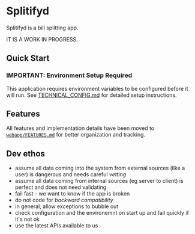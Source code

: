 # Splitifyd

Splitifyd is a bill splitting app.

IT IS A WORK IN PROGRESS.

## Quick Start

### IMPORTANT: Environment Setup Required

This application requires environment variables to be configured before it will run. See [TECHNICAL_CONFIG.md](TECHNICAL_CONFIG.md) for detailed setup instructions.

## Features

All features and implementation details have been moved to [`webapp/FEATURES.md`](webapp/FEATURES.md) for better organization and tracking.

## Dev ethos

- assume all data coming into the system from external sources (like a user) is dangerous and needs careful _vetting_
- assume all data coming from internal sources (eg server to client) is perfect and does not need validating
- fail fast - we want to know if the app is broken
- do not code for _backward compatibility_
- in general, allow exceptions to bubble out
- check configuration and the environemnt on start up and fail quickly if it's not ok
- use the latest APIs available to us